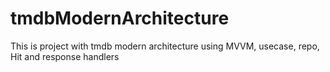 # tmdbModernArchitecture
This is project with tmdb modern architecture using MVVM, usecase, repo, Hit and response handlers
